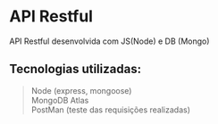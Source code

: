 <h1>API Restful</h1>

API Restful desenvolvida com JS(Node) e DB (Mongo)

<h2>Tecnologias utilizadas:</h2>

> Node (express, mongoose)</br>
> MongoDB Atlas</br>
> PostMan (teste das requisições realizadas)
